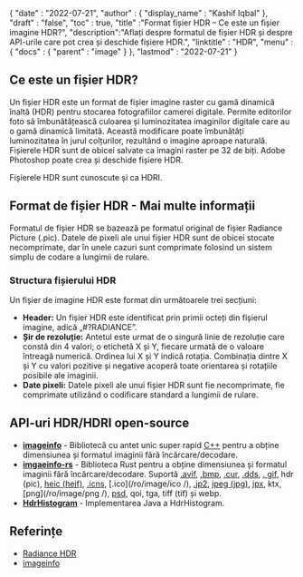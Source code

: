 {
  "date" : "2022-07-21",
  "author" : {
    "display_name" : "Kashif Iqbal"
},
  "draft" : "false",
  "toc" : true,
  "title" :"Format fișier HDR – Ce este un fișier imagine HDR?",
  "description":"Aflați despre formatul de fișier HDR și despre API-urile care pot crea și deschide fișiere HDR.",
  "linktitle" : "HDR",
  "menu" : {
    "docs" : {
      "parent" : "image"
}
},
  "lastmod" : "2022-07-21"
}

## Ce este un fișier HDR?

Un fișier HDR este un format de fișier imagine raster cu gamă dinamică înaltă (HDR) pentru stocarea fotografiilor camerei digitale. Permite editorilor foto să îmbunătățească culoarea și luminozitatea imaginilor digitale care au o gamă dinamică limitată. Această modificare poate îmbunătăți luminozitatea în jurul colțurilor, rezultând o imagine aproape naturală. Fișierele HDR sunt de obicei salvate ca imagini raster pe 32 de biți. Adobe Photoshop poate crea și deschide fișiere HDR.

Fișierele HDR sunt cunoscute și ca HDRI.

## Format de fișier HDR - Mai multe informații

Formatul de fișier HDR se bazează pe formatul original de fișier Radiance Picture (.pic). Datele de pixeli ale unui fișier HDR sunt de obicei stocate necomprimate, dar în unele cazuri sunt comprimate folosind un sistem simplu de codare a lungimii de rulare.

### Structura fișierului HDR

Un fișier de imagine HDR este format din următoarele trei secțiuni:

* **Header:** Un fișier HDR este identificat prin primii octeți din fișierul imagine, adică „#?RADIANCE”.
* **Șir de rezoluție:** Antetul este urmat de o singură linie de rezoluție care constă din 4 valori; o etichetă X și Y, fiecare urmată de o valoare întreagă numerică. Ordinea lui X și Y indică rotația. Combinația dintre X și Y cu valori pozitive și negative acoperă toate orientarea și rotațiile posibile ale imaginii.
* **Date pixeli:** Datele pixeli ale unui fișier HDR sunt fie necomprimate, fie comprimate utilizând o codificare standard a lungimii de rulare.

## API-uri HDR/HDRI open-source

* **[imageinfo](https://github.com/xiaozhuai/imageinfo)** - Bibliotecă cu antet unic super rapid [C++](/ro/programming/cpp/) pentru a obține dimensiunea și formatul imaginii fără încărcare/decodare.
* **[imgaeinfo-rs](https://github.com/xiaozhuai/imageinfo-rs)** - Biblioteca Rust pentru a obține dimensiunea și formatul imaginii fără încărcare/decodare. Suportă [.avif](/ro/image/avif/), [.bmp](/ro/image/bmp/), [.cur](/ro/image/cur/), [.dds](/ro/image/dds/), [. gif](/ro/image/gif/), hdr (pic), [heic (heif)](/ro/image/heic/), [.icns](/ro/image/icns/), [.ico](/ro/image/ico /), [.jp2](/ro/image/jp2/), [jpeg (jpg)](/ro/image/jpeg/), [jpx](/ro/image/jpx/), ktx, [png](/ro/image/png /), [psd](/ro/image/psd/), qoi, tga, tiff (tif) și webp.
* **[HdrHistogram](https://github.com/HdrHistogram/HdrHistogram)** - Implementarea Java a HdrHistogram.

## Referințe

* [Radiance HDR](http://paulbourke.net/dataformats/pic/)
* [imageinfo](https://github.com/xiaozhuai/imageinfo)

